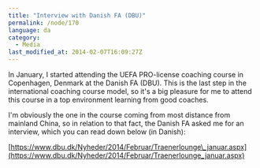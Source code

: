 ```yaml
---
title: "Interview with Danish FA (DBU)"
permalink: /node/170
language: da
category:
  - Media
last_modified_at: 2014-02-07T16:09:27Z
---
```


In January, I started attending the UEFA PRO-license coaching course in Copenhagen, Denmark at the Danish FA (DBU). This is the last step in the international coaching course model, so it's a big pleasure for me to attend this course in a top environment learning from good coaches.

I'm obviously the one in the course coming from most distance from mainland China, so in relation to that fact, the Danish FA asked me for an interview, which you can read down below (in Danish):

[https://www.dbu.dk/Nyheder/2014/Februar/Traenerlounge\_januar.aspx](https://www.dbu.dk/Nyheder/2014/Februar/Traenerlounge_januar.aspx)
